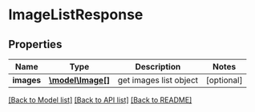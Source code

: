 # ImageListResponse

## Properties
Name | Type | Description | Notes
------------ | ------------- | ------------- | -------------
**images** | [**\model\Image[]**](Image.md) | get images list object | [optional] 

[[Back to Model list]](../README.md#documentation-for-models) [[Back to API list]](../README.md#documentation-for-api-endpoints) [[Back to README]](../README.md)


